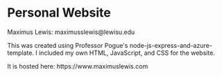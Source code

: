 # Personal Website
<p>Maximus Lewis: maximusslewis@lewisu.edu</p>

<p>This was created using Professor Pogue's node-js-express-and-azure-template.
I included my own HTML, JavaScript, and CSS for the website.</p>

<p>It is hosted here: https://www.maximuslewis.com</p>
